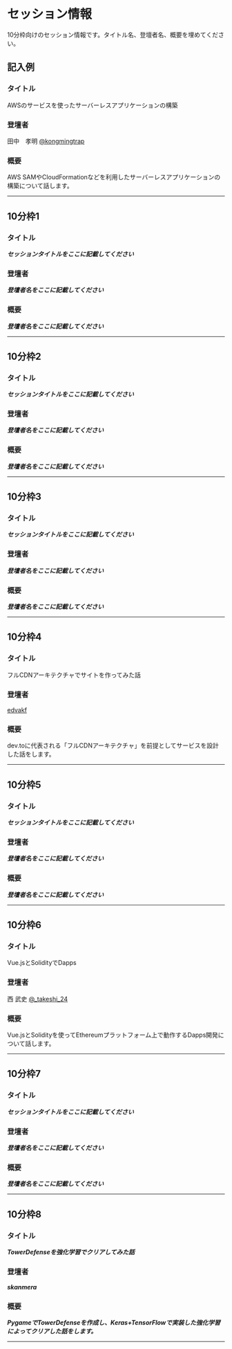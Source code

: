 # セッション情報

10分枠向けのセッション情報です。タイトル名、登壇者名、概要を埋めてください。

## 記入例

### タイトル

AWSのサービスを使ったサーバーレスアプリケーションの構築

### 登壇者

田中　孝明 [@kongmingtrap](https://twitter.com/kongmingtrap)

### 概要

AWS SAMやCloudFormationなどを利用したサーバーレスアプリケーションの構築について話します。

***

## 10分枠1

### タイトル

***セッションタイトルをここに記載してください***

### 登壇者

***登壇者名をここに記載してください***

### 概要

***登壇者名をここに記載してください***

***

## 10分枠2

### タイトル

***セッションタイトルをここに記載してください***

### 登壇者

***登壇者名をここに記載してください***

### 概要

***登壇者名をここに記載してください***

***

## 10分枠3

### タイトル

***セッションタイトルをここに記載してください***

### 登壇者

***登壇者名をここに記載してください***

### 概要

***登壇者名をここに記載してください***

***

## 10分枠4

### タイトル

フルCDNアーキテクチャでサイトを作ってみた話

### 登壇者

[edvakf](https://twitter.com/edvakf)

### 概要

dev.toに代表される「フルCDNアーキテクチャ」を前提としてサービスを設計した話をします。

***

## 10分枠5

### タイトル

***セッションタイトルをここに記載してください***

### 登壇者

***登壇者名をここに記載してください***

### 概要

***登壇者名をここに記載してください***

***

## 10分枠6

### タイトル

Vue.jsとSolidityでDapps

### 登壇者

西 武史 [@_takeshi_24](https://twitter.com/_takeshi_24)

### 概要

Vue.jsとSolidityを使ってEthereumプラットフォーム上で動作するDapps開発について話します。

***

## 10分枠7

### タイトル

***セッションタイトルをここに記載してください***

### 登壇者

***登壇者名をここに記載してください***

### 概要

***登壇者名をここに記載してください***

***

## 10分枠8

### タイトル

***TowerDefenseを強化学習でクリアしてみた話***

### 登壇者

***skanmera***

### 概要

***PygameでTowerDefenseを作成し、Keras+TensorFlowで実装した強化学習によってクリアした話をします。***

***
